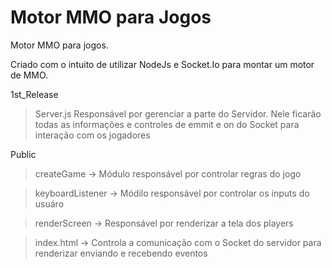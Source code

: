 # Motor MMO para Jogos
Motor MMO para jogos.

Criado com o intuito de utilizar NodeJs e Socket.Io para montar um motor de MMO.

1st_Release
> Server.js
  > Responsável por gerenciar a parte do Servidor.
  > Nele ficarão todas as informações e controles de emmit e on do Socket para interação com os jogadores
 
 Public
 > createGame
  -> Módulo responsável por controlar regras do jogo
 
 > keyboardListener
  -> Módilo responsável por controlar os inputs do usuáro
  
 > renderScreen
  -> Responsável por renderizar a tela dos players
  
 > index.html
  -> Controla a comunicação com o Socket do servidor para renderizar enviando e recebendo eventos
